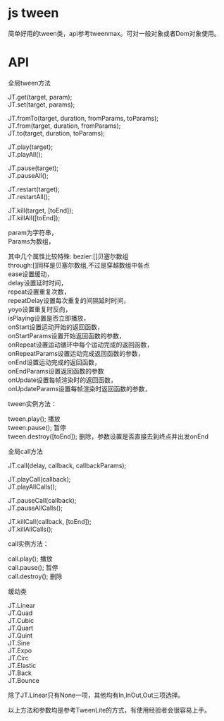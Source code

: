 js tween
============

简单好用的tween类，api参考tweenmax。可对一般对象或者Dom对象使用。


API
============

全局tween方法  

JT.get(target, param);  
JT.set(target, params);  

JT.fromTo(target, duration, fromParams, toParams);  
JT.from(target, duration, fromParams);  
JT.to(target, duration, toParams);  

JT.play(target);  
JT.playAll();  

JT.pause(target);  
JT.pauseAll();  

JT.restart(target);  
JT.restartAll();  

JT.kill(target, [toEnd]);  
JT.killAll([toEnd]);  

param为字符串，  
Params为数组，

其中几个属性比较特殊:
bezier:[]贝塞尔数组  
through:[]同样是贝塞尔数组,不过是穿越数组中各点  
ease设置缓动，  
delay设置延时时间，  
repeat设置重复次数，  
repeatDelay设置每次重复的间隔延时时间，  
yoyo设置重复时反向，  
isPlaying设置是否立即播放，  
onStart设置运动开始的返回函数，  
onStartParams设置开始返回函数的参数，  
onRepeat设置运动循环中每个运动完成的返回函数，  
onRepeatParams设置运动完成返回函数的参数，  
onEnd设置运动完成的返回函数，  
onEndParams设置返回函数的参数  
onUpdate设置每帧渲染时的返回函数，  
onUpdateParams设置每帧渲染时返回函数的参数，  


tween实例方法：

tween.play(); 播放  
tween.pause(); 暂停  
tween.destroy([toEnd]); 删除，参数设置是否直接去到终点并出发onEnd




全局call方法  

JT.call(delay, callback, callbackParams);

JT.playCall(callback);  
JT.playAllCalls();  

JT.pauseCall(callback);  
JT.pauseAllCalls();  

JT.killCall(callback, [toEnd]);  
JT.killAllCalls();  


call实例方法：

call.play(); 播放  
call.pause(); 暂停  
call.destroy(); 删除




缓动类

JT.Linear  
JT.Quad  
JT.Cubic  
JT.Quart  
JT.Quint  
JT.Sine  
JT.Expo  
JT.Circ  
JT.Elastic  
JT.Back  
JT.Bounce  

除了JT.Linear只有None一项，其他均有In,InOut,Out三项选择。  


以上方法和参数均是参考TweenLite的方式，有使用经验者会很容易上手。  


